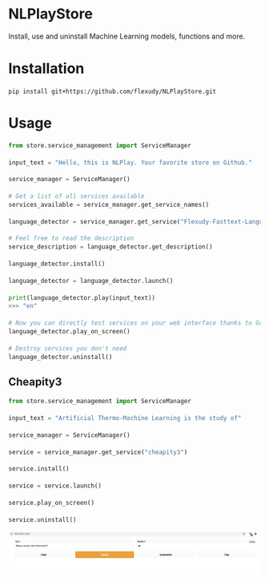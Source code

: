 # NLPlayStore
Install, use and uninstall Machine Learning models, functions and more.

# Installation
`pip install git+https://github.com/flexudy/NLPlayStore.git`

# Usage

```python
from store.service_management import ServiceManager

input_text = "Hello, this is NLPlay. Your favorite store on Github."

service_manager = ServiceManager()

# Get a list of all services available
services_available = service_manager.get_service_names()

language_detector = service_manager.get_service("Flexudy-Fasttext-Language-Detector")

# Feel free to read the description
service_description = language_detector.get_description()

language_detector.install()

language_detector = language_detector.launch()

print(language_detector.play(input_text))
>>> "en"

# Now you can directly test services on your web interface thanks to Gradio (gradio.app).
language_detector.play_on_screen()

# Destroy services you don't need
language_detector.uninstall()
```

## Cheapity3

```python
from store.service_management import ServiceManager

input_text = "Artificial Thermo-Machine Learning is the study of"

service_manager = ServiceManager()

service = service_manager.get_service("cheapity3")

service.install()

service = service.launch()

service.play_on_screen()

service.uninstall()
```
[<img src="gradio.png" width="500" align="left"/>](Gradio-NLPlay)
